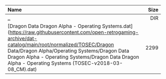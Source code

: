 |Name|Size|
|:---|---:|
|[..](../index.html)|DIR|
|[Dragon Data Dragon Alpha - Operating Systems.dat](https://raw.githubusercontent.com/open-retrogaming-archive/dat-catalog/main/root/normalized/TOSEC/Dragon Data/Dragon Alpha/Operating Systems/Dragon Data Dragon Alpha - Operating Systems/Dragon Data Dragon Alpha - Operating Systems (TOSEC-v2018-03-08_CM).dat)|2299|
